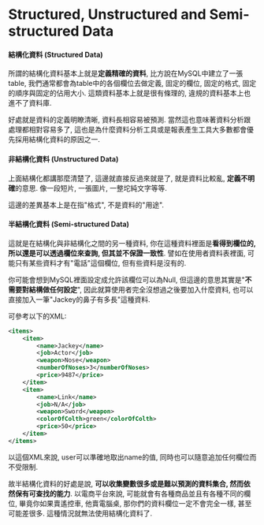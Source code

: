 # Structured, Unstructured and Semi-structured Data

#### 結構化資料 \(Structured Data\)

所謂的結構化資料基本上就是**定義精確的資料**, 比方說在MySQL中建立了一張table, 我們通常都會為table中的各個欄位去做定義, 固定的欄位, 固定的格式, 固定的順序與固定的佔用大小. 這類資料基本上就是很有條理的, 違規的資料基本上也進不了資料庫.

好處就是資料的定義明瞭清晰, 資料長相容易被預測. 當然這也意味著資料分析跟處理都相對容易多了, 這也是為什麼資料分析工具或是報表產生工具大多數都會優先採用結構化資料的原因之一.

#### 非結構化資料 \(Unstructured Data\)

上面結構化都講那麼清楚了, 這邊就直接反過來就是了, 就是資料比較亂, **定義不明確**的意思. 像一段短片, 一張圖片, 一整坨純文字等等.

這邊的差異基本上是在指"格式", 不是資料的"用途".

#### 半結構化資料 \(Semi-structured Data\)

這就是在結構化與非結構化之間的另一種資料, 你在這種資料裡面是**看得到欄位的, 所以還是可以透過欄位來查詢, 但其並不保證一致性**. 譬如在使用者資料表裡面, 可能只有某些資料才有"電話"這個欄位, 但有些資料是沒有的.

你可能會想到MySQL裡面設定成允許該欄位可以為Null, 但這邊的意思其實是"**不需要對結構做任何設定**", 因此就算使用者完全沒想過之後要加入什麼資料, 也可以直接加入一筆"Jackey的鼻子有多長"這種資料.

可參考以下的XML:

```xml
<items>
    <item>
        <name>Jackey</name>
        <job>Actor</job>
        <weapon>Nose</weapon>
        <numberOfNoses>3</numberOfNoses>
        <price>9487</price>
    </item>
    <item>
        <name>Link</name>
        <job>N/A</job>
        <weapon>Sword</weapon>
        <colorOfColth>green</colorOfColth>
        <price>50</price>
    </item>
</items>
```

以這個XML來說, user可以準確地取出name的值, 同時也可以隨意追加任何欄位而不受限制.

故半結構化資料的好處是說, **可以收集變數很多或是難以預測的資料集合, 然而依然保有可查找的能力**. 以電商平台來說, 可能就會有各種商品並且有各種不同的欄位, 畢竟你如果賣遙控車, 他賣電腦桌, 那你們的資料欄位一定不會完全一樣, 甚至可能差很多. 這種情況就無法使用結構化資料了.

